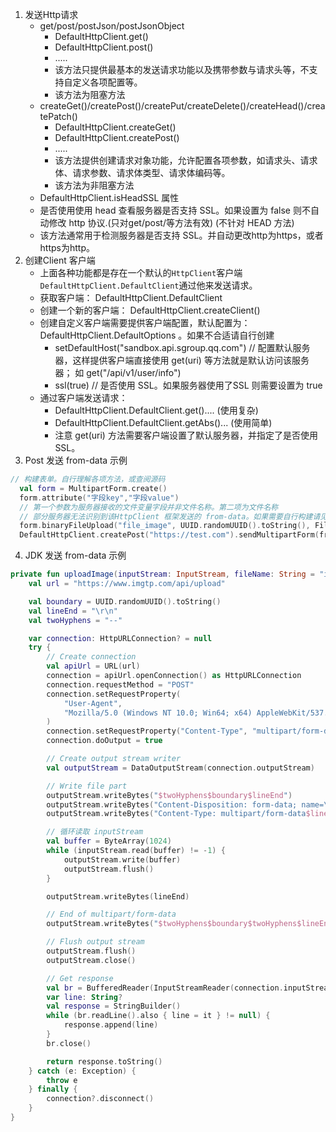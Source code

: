 
1. 发送Http请求
   * get/post/postJson/postJsonObject
     * DefaultHttpClient.get()
     * DefaultHttpClient.post()
     * .....
     * 该方法只提供最基本的发送请求功能以及携带参数与请求头等，不支持自定义各项配置等。
     * 该方法为阻塞方法
   * createGet()/createPost()/createPut/createDelete()/createHead()/createPatch()
     * DefaultHttpClient.createGet()
     * DefaultHttpClient.createPost()
     * .....
     * 该方法提供创建请求对象功能，允许配置各项参数，如请求头、请求体、请求参数、请求体类型、请求体编码等。
     * 该方法为非阻塞方法
   *  DefaultHttpClient.isHeadSSL 属性
     * 是否使用使用 head 查看服务器是否支持 SSL。如果设置为 false 则不自动修改 http 协议.(只对get/post/等方法有效) (不针对 HEAD 方法)
     * 该方法通常用于检测服务器是否支持 SSL。并自动更改http为https，或者https为http。
2. 创建Client 客户端
   * 上面各种功能都是存在一个默认的`HttpClient`客户端`DefaultHttpClient.DefaultClient`通过他来发送请求。
   * 获取客户端： DefaultHttpClient.DefaultClient
   * 创建一个新的客户端： DefaultHttpClient.createClient()
   * 创建自定义客户端需要提供客户端配置，默认配置为：DefaultHttpClient.DefaultOptions 。如果不合适请自行创建
     * setDefaultHost("sandbox.api.sgroup.qq.com") // 配置默认服务器，这样提供客户端直接使用 get(uri) 等方法就是默认访问该服务器； 如 get("/api/v1/user/info")
     * ssl(true) // 是否使用 SSL。如果服务器使用了SSL 则需要设置为 true
   * 通过客户端发送请求：
       * DefaultHttpClient.DefaultClient.get().... (使用复杂)
       * DefaultHttpClient.DefaultClient.getAbs()... (使用简单)
       * 注意 get(uri) 方法需要客户端设置了默认服务器，并指定了是否使用 SSL。
3. Post 发送 from-data 示例
```kotlin
// 构建表单。自行理解各项方法，或查阅源码
  val form = MultipartForm.create()
  form.attribute("字段key","字段value")
  // 第一个参数为服务器接收的文件变量字段并非文件名称。第二项为文件名称
  // 部分服务器无法识别到该HttpClient 框架发送的 from-data。如果需要自行构建请见下列代码
  form.binaryFileUpload("file_image", UUID.randomUUID().toString(), File("/test.json").toString(), "application/json")
  DefaultHttpClient.createPost("https://test.com").sendMultipartForm(from)
```

4. JDK 发送  from-data 示例
```kotlin
private fun uploadImage(inputStream: InputStream, fileName: String = "image.jpg"): String {
    val url = "https://www.imgtp.com/api/upload"

    val boundary = UUID.randomUUID().toString()
    val lineEnd = "\r\n"
    val twoHyphens = "--"

    var connection: HttpURLConnection? = null
    try {
        // Create connection
        val apiUrl = URL(url)
        connection = apiUrl.openConnection() as HttpURLConnection
        connection.requestMethod = "POST"
        connection.setRequestProperty(
            "User-Agent",
            "Mozilla/5.0 (Windows NT 10.0; Win64; x64) AppleWebKit/537.36 (KHTML, like Gecko) Chrome/124.0.0.0 Safari/537.36"
        )
        connection.setRequestProperty("Content-Type", "multipart/form-data; boundary=$boundary")
        connection.doOutput = true

        // Create output stream writer
        val outputStream = DataOutputStream(connection.outputStream)

        // Write file part
        outputStream.writeBytes("$twoHyphens$boundary$lineEnd")
        outputStream.writeBytes("Content-Disposition: form-data; name=\"image\"; filename=\"$fileName\"$lineEnd")
        outputStream.writeBytes("Content-Type: multipart/form-data$lineEnd$lineEnd")

        // 循环读取 inputStream
        val buffer = ByteArray(1024)
        while (inputStream.read(buffer) != -1) {
            outputStream.write(buffer)
            outputStream.flush()
        }

        outputStream.writeBytes(lineEnd)

        // End of multipart/form-data
        outputStream.writeBytes("$twoHyphens$boundary$twoHyphens$lineEnd")

        // Flush output stream
        outputStream.flush()
        outputStream.close()

        // Get response
        val br = BufferedReader(InputStreamReader(connection.inputStream))
        var line: String?
        val response = StringBuilder()
        while (br.readLine().also { line = it } != null) {
            response.append(line)
        }
        br.close()

        return response.toString()
    } catch (e: Exception) {
        throw e
    } finally {
        connection?.disconnect()
    }
}

```
